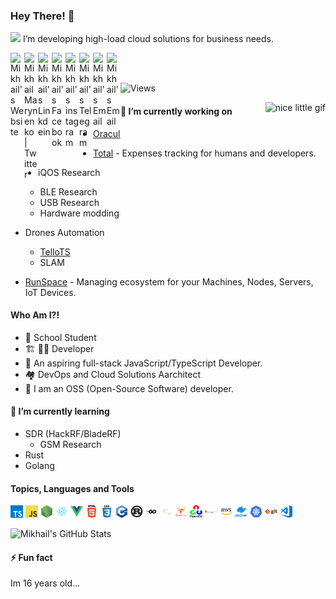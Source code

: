 ### Hey There! 👋
[<img width="15px" heigth="15px" src="https://i.imgur.com/axNJAPk.png" />](https://0x77.page) I’m developing high-load cloud solutions for business needs.

<a href="https://0x77.page">
  <img align="left" alt="Mikhail's Website" width="22px" src="https://fonts.gstatic.com/s/i/materialicons/business/v7/24px.svg" />
</a>
<a href="https://twitter.com/0x77dev">
  <img align="left" alt="Mikhail Marynenko | Twitter" width="22px" src="https://cdn.jsdelivr.net/npm/simple-icons@v3/icons/twitter.svg" />
</a>
<a href="https://www.linkedin.com/in/0x77dev/">
  <img align="left" alt="Mikhail's Linkdein" width="22px" src="https://cdn.jsdelivr.net/npm/simple-icons@v3/icons/linkedin.svg" />
</a>
<a href="https://www.facebook.com/0x77dev/">
  <img align="left" alt="Mikhail's Facebook" width="22px" src="https://cdn.jsdelivr.net/npm/simple-icons@v3/icons/facebook.svg" />
</a>
<a href="https://www.instagram.com/0x77dev">
  <img align="left" alt="Mikhail's instagram" width="22px" src="https://cdn.jsdelivr.net/npm/simple-icons@v3/icons/instagram.svg" />
</a>
<a href="https://t.me/hex0x77">
  <img align="left" alt="Mikhail's Telegram" width="22px" src="https://telegram.org/img/t_logo.svg?1" />
</a>
<a href="mailto:0x77dev@protonmail.com">
  <img align="left" alt="Mikhail's Email" width="22px" src="https://lh3.googleusercontent.com/wU1g-jkRI73WEWNUKt--vdvZMzbjCgrVbJd9zRrpy63a85G-hXsv0px9mEA6W2l49J8" />
</a>
<a href="https://keybase.io/0x77dev">
  <img align="left" alt="Mikhail's Email" width="22px" src="https://upload.wikimedia.org/wikipedia/commons/thumb/b/bb/Keybase_logo_official.svg/1200px-Keybase_logo_official.svg.png" />
</a>


<br>
<br>

![Views](https://komarev.com/ghpvc/?username=0x77dev&color=blueviolet)

<img src="https://media2.giphy.com/media/ZVik7pBtu9dNS/giphy.gif?cid=ecf05e47cg2v1nk7shtj79r7xwywzbnhj7mswvpc92kvztsh&rid=giphy.gif" alt="nice little gif" align="right">

#### 🔭  I’m currently working on

- [Oracul](https://github.com/0x77dev/oracul)

- [Total](https://github.com/0x77dev/total) - Expenses tracking for humans and developers.

- iQOS Research
    * BLE Research
    * USB Research
    * Hardware modding

- Drones Automation
   * [TelloTS](https://github.com/0x77dev/tellots)
   * SLAM

- [RunSpace](https://runspace.app) - Managing ecosystem for your Machines, Nodes, Servers, IoT Devices.

#### Who Am I?!

- 🏫  School Student
- 🏗 👨‍💻 Developer
- 🎼  An aspiring full-stack JavaScript/TypeScript Developer.
- 🏘  DevOps and Cloud Solutions Aarchitect
- 📖  I am an OSS (Open-Source Software) developer.

#### 🌱  I’m currently learning
 * SDR (HackRF/BladeRF)
    * GSM Research
 * Rust
 * Golang

#### Topics, Languages and Tools
<code><img height="20" src="https://raw.githubusercontent.com/github/explore/80688e429a7d4ef2fca1e82350fe8e3517d3494d/topics/typescript/typescript.png"></code>
<code><img height="20" src="https://raw.githubusercontent.com/github/explore/80688e429a7d4ef2fca1e82350fe8e3517d3494d/topics/javascript/javascript.png"></code>
<code><img height="20" src="https://raw.githubusercontent.com/github/explore/80688e429a7d4ef2fca1e82350fe8e3517d3494d/topics/nodejs/nodejs.png"></code>
<code><img height="20" src="https://raw.githubusercontent.com/github/explore/80688e429a7d4ef2fca1e82350fe8e3517d3494d/topics/react/react.png"></code>
<code><img height="20" src="https://raw.githubusercontent.com/github/explore/80688e429a7d4ef2fca1e82350fe8e3517d3494d/topics/vue/vue.png"></code>
<code><img height="20" src="https://raw.githubusercontent.com/github/explore/80688e429a7d4ef2fca1e82350fe8e3517d3494d/topics/html/html.png"></code>
<code><img height="20" src="https://raw.githubusercontent.com/github/explore/80688e429a7d4ef2fca1e82350fe8e3517d3494d/topics/css/css.png"></code>
<code><img height="20" src="https://raw.githubusercontent.com/github/explore/80688e429a7d4ef2fca1e82350fe8e3517d3494d/topics/cpp/cpp.png"></code>
<code><img height="20" src="https://raw.githubusercontent.com/github/explore/80688e429a7d4ef2fca1e82350fe8e3517d3494d/topics/rust/rust.png"></code>
<code><img height="20" src="https://raw.githubusercontent.com/github/explore/80688e429a7d4ef2fca1e82350fe8e3517d3494d/topics/go/go.png"></code>
<code><img height="20" src="https://raw.githubusercontent.com/github/explore/80688e429a7d4ef2fca1e82350fe8e3517d3494d/topics/fish/fish.png"></code>
<code><img height="20" src="https://raw.githubusercontent.com/github/explore/80688e429a7d4ef2fca1e82350fe8e3517d3494d/topics/tensorflow/tensorflow.png"></code>
<code><img height="20" src="https://raw.githubusercontent.com/github/explore/80688e429a7d4ef2fca1e82350fe8e3517d3494d/topics/opencv/opencv.png"></code>
<code><img height="20" src="https://raw.githubusercontent.com/github/explore/80688e429a7d4ef2fca1e82350fe8e3517d3494d/topics/mongodb/mongodb.png"></code>
<code><img height="20" src="https://raw.githubusercontent.com/github/explore/80688e429a7d4ef2fca1e82350fe8e3517d3494d/topics/aws/aws.png"></code>
<code><img height="20" src="https://raw.githubusercontent.com/github/explore/80688e429a7d4ef2fca1e82350fe8e3517d3494d/topics/docker/docker.png"></code>
<code><img height="20" src="https://raw.githubusercontent.com/github/explore/80688e429a7d4ef2fca1e82350fe8e3517d3494d/topics/kubernetes/kubernetes.png"></code>
<code><img height="20" src="https://raw.githubusercontent.com/github/explore/80688e429a7d4ef2fca1e82350fe8e3517d3494d/topics/git/git.png"></code>
<code><img height="20" src="https://raw.githubusercontent.com/github/explore/80688e429a7d4ef2fca1e82350fe8e3517d3494d/topics/visual-studio-code/visual-studio-code.png" /></code>

<img src="https://github-readme-stats.vercel.app/api?username=0x77dev&show_icons=true&hide_border=true&count_private=true&theme=shades-of-purple&icon_color=fad000" alt="Mikhail's GitHub Stats">

#### ⚡ Fun fact
Im 16 years old...


